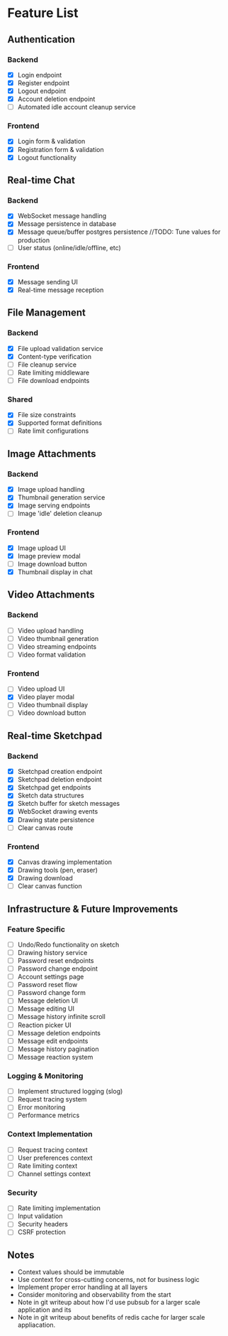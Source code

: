 # Feature List

## Authentication

### Backend

- [x] Login endpoint
- [x] Register endpoint
- [x] Logout endpoint
- [x] Account deletion endpoint
- [ ] Automated idle account cleanup service

### Frontend

- [x] Login form & validation
- [x] Registration form & validation
- [x] Logout functionality

## Real-time Chat

### Backend

- [x] WebSocket message handling
- [x] Message persistence in database
- [x] Message queue/buffer postgres persistence //TODO: Tune values for production
- [ ] User status (online/idle/offline, etc)

### Frontend

- [x] Message sending UI
- [x] Real-time message reception

## File Management

### Backend

- [x] File upload validation service
- [x] Content-type verification
- [ ] File cleanup service
- [ ] Rate limiting middleware
- [ ] File download endpoints

### Shared

- [x] File size constraints
- [x] Supported format definitions
- [ ] Rate limit configurations

## Image Attachments

### Backend

- [x] Image upload handling
- [x] Thumbnail generation service
- [x] Image serving endpoints
- [ ] Image 'idle' deletion cleanup

### Frontend

- [x] Image upload UI
- [x] Image preview modal
- [ ] Image download button
- [x] Thumbnail display in chat

## Video Attachments

### Backend

- [ ] Video upload handling
- [ ] Video thumbnail generation
- [ ] Video streaming endpoints
- [ ] Video format validation

### Frontend

- [ ] Video upload UI
- [x] Video player modal
- [ ] Video thumbnail display
- [ ] Video download button

## Real-time Sketchpad

### Backend

- [x] Sketchpad creation endpoint
- [x] Sketchpad deletion endpoint
- [x] Sketchpad get endpoints
- [x] Sketch data structures
- [x] Sketch buffer for sketch messages
- [x] WebSocket drawing events
- [x] Drawing state persistence
- [ ] Clear canvas route

### Frontend

- [x] Canvas drawing implementation
- [x] Drawing tools (pen, eraser)
- [x] Drawing download
- [ ] Clear canvas function

## Infrastructure & Future Improvements

### Feature Specific

- [ ] Undo/Redo functionality on sketch
- [ ] Drawing history service
- [ ] Password reset endpoints
- [ ] Password change endpoint
- [ ] Account settings page
- [ ] Password reset flow
- [ ] Password change form
- [ ] Message deletion UI
- [ ] Message editing UI
- [ ] Message history infinite scroll
- [ ] Reaction picker UI
- [ ] Message deletion endpoints
- [ ] Message edit endpoints
- [ ] Message history pagination
- [ ] Message reaction system

### Logging & Monitoring

- [ ] Implement structured logging (slog)
- [ ] Request tracing system
- [ ] Error monitoring
- [ ] Performance metrics

### Context Implementation

- [ ] Request tracing context
- [ ] User preferences context
- [ ] Rate limiting context
- [ ] Channel settings context

### Security

- [ ] Rate limiting implementation
- [ ] Input validation
- [ ] Security headers
- [ ] CSRF protection

## Notes

- Context values should be immutable
- Use context for cross-cutting concerns, not for business logic
- Implement proper error handling at all layers
- Consider monitoring and observability from the start
- Note in git writeup about how I'd use pubsub for a larger scale application and its
- Note in git writeup about benefits of redis cache for larger scale appliacation.
